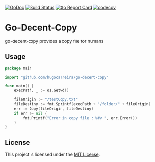 [![GoDoc](https://godoc.org/github.com/hugocarreira/go-decent-copy?status.svg)](https://godoc.org/github.com/hugocarreira/go-decent-copy) [![Build Status](https://travis-ci.org/hugocarreira/go-decent-copy.svg?branch=master)](https://travis-ci.org/hugocarreira/go-decent-copy) [![Go Report Card](https://goreportcard.com/badge/github.com/hugocarreira/go-decent-copy)](https://goreportcard.com/report/github.com/hugocarreira/go-decent-copy) [![codecov](https://codecov.io/gh/hugocarreira/go-decent-copy/branch/master/graph/badge.svg)](https://codecov.io/gh/hugocarreira/go-decent-copy)

# Go-Decent-Copy

go-decent-copy provides a copy file for humans

## Usage

```go
package main

import "github.com/hugocarreira/go-decent-copy"

func main() {
    execPath, _ := os.Getwd()

    fileOrigin := "/testCopy.txt"
    fileDestiny := fmt.Sprintf(execPath + "/folder/" + fileOrigin)
    err := Copy(fileOrigin, fileDestiny)
    if err != nil {
        fmt.Printf("Error in copy file : %#v ", err.Error())
    }
}
```

## License

This project is licensed under the [MIT License](LICENSE).
